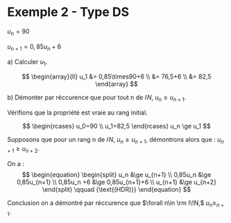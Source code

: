 # Exemple 2 - Type DS

$u_n=90$

$u_{n+1} = 0,85u_n+6$

a) Calculer $u_1$.

<section class="hidden">

$$
   \begin{array}{ll}
    u_1 &= 0,85\times90+6 \\
         &= 76,5+6 \\
         &= 82,5
   \end{array}
$$

</section>

b) Démonter par réccurence que pour tout n de $I\!N$, $u_n \ge u_{n+1}$.

<section class="hidden">

Vérifions que la propriété est vraie au rang initial.

$$
\begin{rcases}
    u_0=90 \\
    u_1=82,5
\end{rcases} u_n \ge u_1
$$


Supposons que pour un rang n de $I\!N$, $u_n \ge u_{n+1}$, démontrons alors que : $u_{n+1} \ge u_{n+2}$.


On a :
$$
    \begin{equation}
    \begin{split}
    u_n     &\ge u_{n+1} \\
    0,85u_n &\ge 0,85u_{n+1} \\
0,85u_n +6  &\ge 0,85u_{n+1}+6 \\
    u_{n+1} &\ge u_{n+2}
    \end{split} \qquad {\text{(HDR)}}
    \end{equation}
$$

Conclusion on a démontré par réccurence que $\forall n\in \rm I\!N,$ $u_n \ge _{n+1}$.

</section>